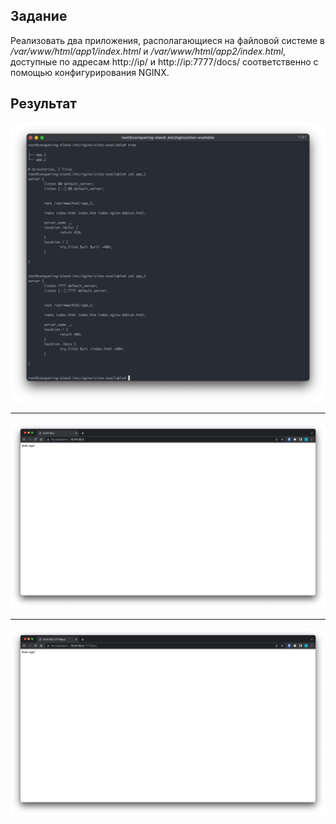 ## Задание
Реализовать два приложения, располагающиеся на файловой системе в */var/www/html/app1/index.html* и  */var/www/html/app2/index.html*, доступные по адресам http://ip/ и http://ip:7777/docs/ соответственно с помощью конфигурирования NGINX.

## Результат

![](img/console.jpg)

---
![](img/app1.jpg)

---
![](img/app2.jpg)